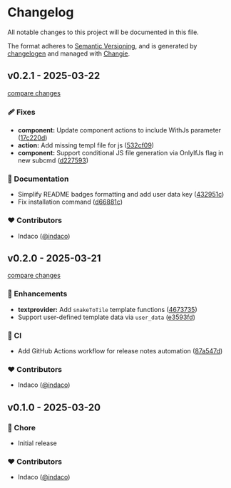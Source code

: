 # Changelog

All notable changes to this project will be documented in this file.

The format adheres to [Semantic Versioning](https://semver.org/spec/v2.0.0.html),
and is generated by [changelogen](https://github.com/unjs/changelogen) and managed with [Changie](https://github.com/miniscruff/changie).

## v0.2.1 - 2025-03-22

[compare changes](https://github.com/indaco/tempo/compare/v0.2.0...v0.2.1)

### 🩹 Fixes

- **component:** Update component actions to include WithJs parameter ([17c220d](https://github.com/indaco/tempo/commit/17c220d))
- **action:** Add missing templ file for js ([532cf09](https://github.com/indaco/tempo/commit/532cf09))
- **component:** Support conditional JS file generation via OnlyIfJs flag in new subcmd ([d227593](https://github.com/indaco/tempo/commit/d227593))

### 📖 Documentation

- Simplify README badges formatting and add user data key ([432951c](https://github.com/indaco/tempo/commit/432951c))
- Fix installation command ([d66881c](https://github.com/indaco/tempo/commit/d66881c))

### ❤️ Contributors

- Indaco ([@indaco](https://github.com/indaco))

## v0.2.0 - 2025-03-21

[compare changes](https://github.com/indaco/tempo/compare/v0.1.0...v0.2.0)

### 🚀 Enhancements

- **textprovider:** Add `snakeToTile` template functions ([4673735](https://github.com/indaco/tempo/commit/4673735))
- Support user-defined template data via `user_data` ([e3593fd](https://github.com/indaco/tempo/commit/e3593fd))

### 🤖 CI

- Add GitHub Actions workflow for release notes automation ([87a547d](https://github.com/indaco/tempo/commit/87a547d))

### ❤️ Contributors

- Indaco ([@indaco](https://github.com/indaco))

## v0.1.0 - 2025-03-20

### 🏡 Chore

- Initial release

### ❤️ Contributors

- Indaco ([@indaco](https://github.com/indaco))
